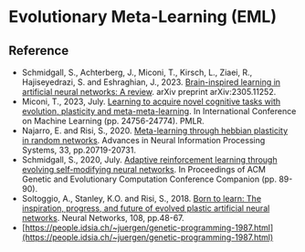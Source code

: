 # Evolutionary Meta-Learning (EML)

## Reference

* Schmidgall, S., Achterberg, J., Miconi, T., Kirsch, L., Ziaei, R., Hajiseyedrazi, S. and Eshraghian, J., 2023. [Brain-inspired learning in artificial neural networks: A review](https://arxiv.org/abs/2305.11252). arXiv preprint arXiv:2305.11252.
* Miconi, T., 2023, July. [Learning to acquire novel cognitive tasks with evolution, plasticity and meta-meta-learning](https://proceedings.mlr.press/v202/miconi23a.html). In International Conference on Machine Learning (pp. 24756-24774). PMLR.
* Najarro, E. and Risi, S., 2020. [Meta-learning through hebbian plasticity in random networks](https://proceedings.neurips.cc/paper/2020/hash/ee23e7ad9b473ad072d57aaa9b2a5222-Abstract.html). Advances in Neural Information Processing Systems, 33, pp.20719-20731.
* Schmidgall, S., 2020, July. [Adaptive reinforcement learning through evolving self-modifying neural networks](). In Proceedings of ACM Genetic and Evolutionary Computation Conference Companion (pp. 89-90).
* Soltoggio, A., Stanley, K.O. and Risi, S., 2018. [Born to learn: The inspiration, progress, and future of evolved plastic artificial neural networks](https://www.sciencedirect.com/science/article/pii/S0893608018302120). Neural Networks, 108, pp.48-67.
* [https://people.idsia.ch/~juergen/genetic-programming-1987.html](https://people.idsia.ch/~juergen/genetic-programming-1987.html)
